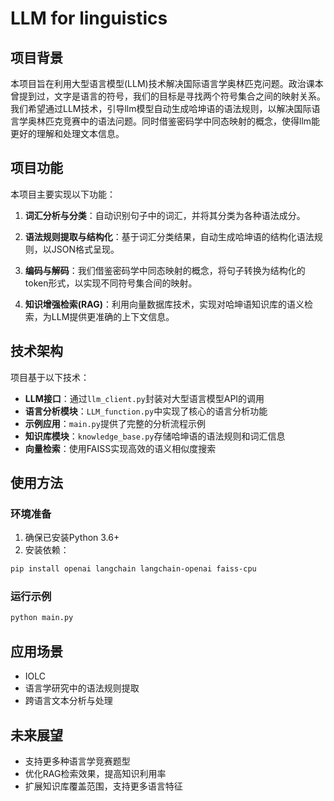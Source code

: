 # LLM for linguistics

## 项目背景

本项目旨在利用大型语言模型(LLM)技术解决国际语言学奥林匹克问题。政治课本曾提到过，文字是语言的符号，我们的目标是寻找两个符号集合之间的映射关系。我们希望通过LLM技术，引导llm模型自动生成哈坤语的语法规则，以解决国际语言学奥林匹克竞赛中的语法问题。同时借鉴密码学中同态映射的概念，使得llm能更好的理解和处理文本信息。

## 项目功能

本项目主要实现以下功能：

1. **词汇分析与分类**：自动识别句子中的词汇，并将其分类为各种语法成分。

2. **语法规则提取与结构化**：基于词汇分类结果，自动生成哈坤语的结构化语法规则，以JSON格式呈现。

3. **编码与解码**：我们借鉴密码学中同态映射的概念，将句子转换为结构化的token形式，以实现不同符号集合间的映射。

4. **知识增强检索(RAG)**：利用向量数据库技术，实现对哈坤语知识库的语义检索，为LLM提供更准确的上下文信息。


## 技术架构

项目基于以下技术：

- **LLM接口**：通过`llm_client.py`封装对大型语言模型API的调用
- **语言分析模块**：`LLM_function.py`中实现了核心的语言分析功能
- **示例应用**：`main.py`提供了完整的分析流程示例
- **知识库模块**：`knowledge_base.py`存储哈坤语的语法规则和词汇信息
- **向量检索**：使用FAISS实现高效的语义相似度搜索

## 使用方法

### 环境准备

1. 确保已安装Python 3.6+
2. 安装依赖：
```bash
pip install openai langchain langchain-openai faiss-cpu
```

### 运行示例

```bash
python main.py
```

## 应用场景

- IOLC
- 语言学研究中的语法规则提取
- 跨语言文本分析与处理

## 未来展望

- 支持更多种语言学竞赛题型
- 优化RAG检索效果，提高知识利用率
- 扩展知识库覆盖范围，支持更多语言特征

